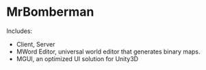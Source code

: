 MrBomberman
===========

Includes:

- Client, Server
- MWord Editor, universal world editor that generates binary maps.
- MGUI, an optimized UI solution for Unity3D
